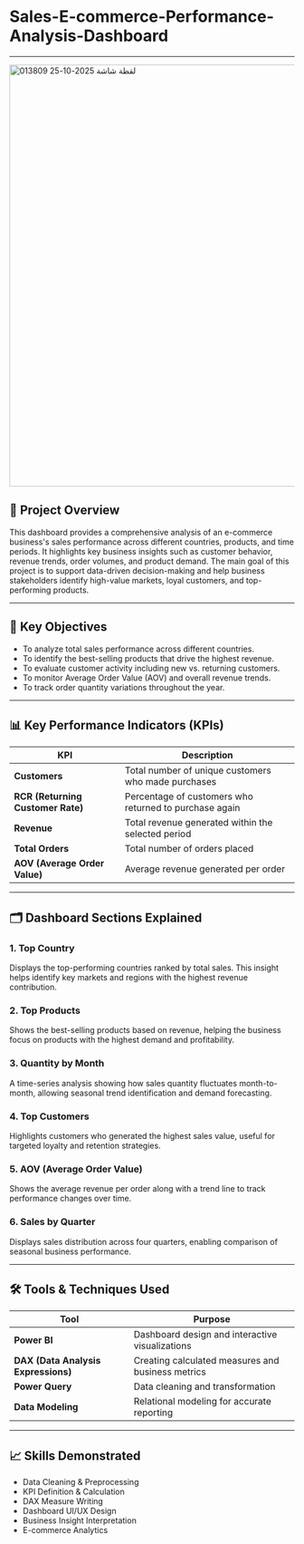 # Sales-E-commerce-Performance-Analysis-Dashboard

---


<img width="1326" height="745" alt="لقطة شاشة 2025-10-25 013809" src="https://github.com/user-attachments/assets/94c554fc-d922-4324-80c3-63a74861bb0e" />



## 📝 **Project Overview**

This dashboard provides a comprehensive analysis of an e-commerce business's sales performance across different countries, products, and time periods. It highlights key business insights such as customer behavior, revenue trends, order volumes, and product demand. The main goal of this project is to support data-driven decision-making and help business stakeholders identify high-value markets, loyal customers, and top-performing products.

---

## 🎯 **Key Objectives**

* To analyze total sales performance across different countries.
* To identify the best-selling products that drive the highest revenue.
* To evaluate customer activity including new vs. returning customers.
* To monitor Average Order Value (AOV) and overall revenue trends.
* To track order quantity variations throughout the year.

---

## 📊 **Key Performance Indicators (KPIs)**

| KPI                               | Description                                            |
| --------------------------------- | ------------------------------------------------------ |
| **Customers**                     | Total number of unique customers who made purchases    |
| **RCR (Returning Customer Rate)** | Percentage of customers who returned to purchase again |
| **Revenue**                       | Total revenue generated within the selected period     |
| **Total Orders**                  | Total number of orders placed                          |
| **AOV (Average Order Value)**     | Average revenue generated per order                    |

---

## 🗂️ **Dashboard Sections Explained**

### **1. Top Country**

Displays the top-performing countries ranked by total sales. This insight helps identify key markets and regions with the highest revenue contribution.

### **2. Top Products**

Shows the best-selling products based on revenue, helping the business focus on products with the highest demand and profitability.

### **3. Quantity by Month**

A time-series analysis showing how sales quantity fluctuates month-to-month, allowing seasonal trend identification and demand forecasting.

### **4. Top Customers**

Highlights customers who generated the highest sales value, useful for targeted loyalty and retention strategies.

### **5. AOV (Average Order Value)**

Shows the average revenue per order along with a trend line to track performance changes over time.

### **6. Sales by Quarter**

Displays sales distribution across four quarters, enabling comparison of seasonal business performance.

---

## 🛠️ **Tools & Techniques Used**

| Tool                                | Purpose                                           |
| ----------------------------------- | ------------------------------------------------- |
| **Power BI**                        | Dashboard design and interactive visualizations   |
| **DAX (Data Analysis Expressions)** | Creating calculated measures and business metrics |
| **Power Query**                     | Data cleaning and transformation                  |
| **Data Modeling**                   | Relational modeling for accurate reporting        |

---

## 📈 **Skills Demonstrated**

* Data Cleaning & Preprocessing
* KPI Definition & Calculation
* DAX Measure Writing
* Dashboard UI/UX Design
* Business Insight Interpretation
* E-commerce Analytics

